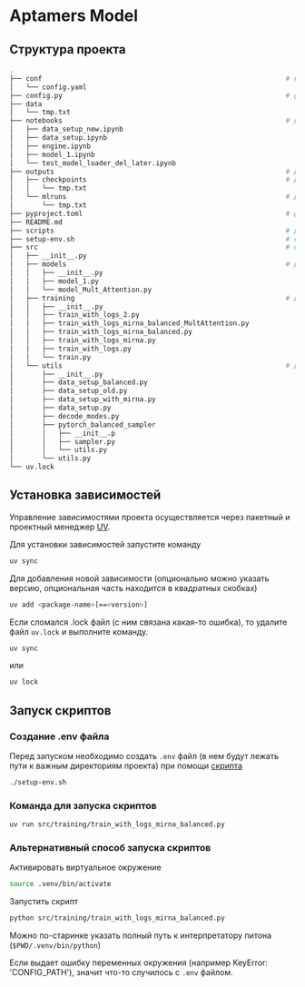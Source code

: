 # Aptamers Model

## Структура проекта

```bash
.
├── conf                                                            # конфиги гидры
│   └── config.yaml
├── config.py                                                       # файл для чтения конфига гидры
├── data
│   └── tmp.txt
├── notebooks                                                       # директория для Jupyter-notebooks
│   ├── data_setup_new.ipynb
│   ├── data_setup.ipynb
│   ├── engine.ipynb
│   ├── model_1.ipynb
│   └── test_model_loader_del_later.ipynb
├── outputs                                                         # директория для результатов работы скриптов
│   ├── checkpoints                                                 # директория для чекпоинтов моделей
│   │   └── tmp.txt
│   └── mlruns                                                      # директория для логов mlflow (mlflow tracking uri)
│       └── tmp.txt
├── pyproject.toml                                                  # файл с зависимостями проекта
├── README.md
├── scripts                                                         # директория для различных скриптов
├── setup-env.sh                                                    # скрипт для создания .env файла
├── src                                                             # основная директория для кода
│   ├── __init__.py
│   ├── models                                                      # директория для кода моделей
│   │   ├── __init__.py
│   │   ├── model_1.py
│   │   └── model_Mult_Attention.py
│   ├── training                                                    # директория для файлов обучения моделей
│   │   ├── __init__.py
│   │   ├── train_with_logs_2.py
│   │   ├── train_with_logs_mirna_balanced_MultAttention.py
│   │   ├── train_with_logs_mirna_balanced.py
│   │   ├── train_with_logs_mirna.py
│   │   ├── train_with_logs.py
│   │   └── train.py
│   └── utils                                                       # директория для утилит (всяких разных файлов)
│       ├── __init__.py
│       ├── data_setup_balanced.py
│       ├── data_setup_old.py
│       ├── data_setup_with_mirna.py
│       ├── data_setup.py
│       ├── decode_modes.py
│       ├── pytorch_balanced_sampler
│       │   ├── __init__.p
│       │   ├── sampler.py
│       │   └── utils.py
│       └── utils.py
└── uv.lock
```

## Установка зависимостей

Управление зависимостями проекта осуществляется через пакетный и проектный менеджер [UV](https://docs.astral.sh/uv/).

Для установки зависимостей запустите команду

```bash
uv sync
```

Для добавления новой зависимости (опционально можно указать версию, опциональная часть находится в квадратных скобках)

```bash
uv add <package-name>[==<version>]
```

Если сломался .lock файл (с ним связана какая-то ошибка), то удалите файл `uv.lock`
и выполните команду.

```bash
uv sync
```

или

```bash
uv lock
```

## Запуск скриптов

### Создание .env файла

Перед запуском необходимо создать `.env` файл (в нем будут лежать пути к важным директориям проекта)
 при помощи [скрипта](./setup-env.sh)

```bash
./setup-env.sh
```

### Команда для запуска скриптов

```bash
uv run src/training/train_with_logs_mirna_balanced.py
```

### Альтернативный способ запуска скриптов

Активировать виртуальное окружение

```bash
source .venv/bin/activate
```

Запустить скрипт

```bash
python src/training/train_with_logs_mirna_balanced.py
```

Можно по-старинке указать полный путь к интерпретатору питона (`$PWD/.venv/bin/python`)

Если выдает ошибку переменных окружения (например KeyError: 'CONFIG_PATH'), значит что-то случилось с `.env` файлом.
